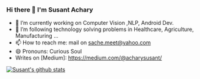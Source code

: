 ### Hi there 👋 I'm Susant Achary

- 🔭 I’m currently working on Computer Vision ,NLP, Android Dev.
- 🌱 I’m following technology solving problems in Healthcare, Agriculture, Manufacturing ... 
- 📫 How to reach me: mail on sache.meet@yahoo.com
- 😄 Pronouns: Curious Soul
- Writes on [Medium]: https://medium.com/@acharysusant/


[![Susant's github stats](https://github-readme-stats.vercel.app/api?username=ssusantachary&count_private=true&include_all_commits=true&theme=radical)](https://google.com)

[website]: https://medium.com/@acharysusant
[linkedin]: https://www.linkedin.com/in/s-susant-achary-4793a847/


